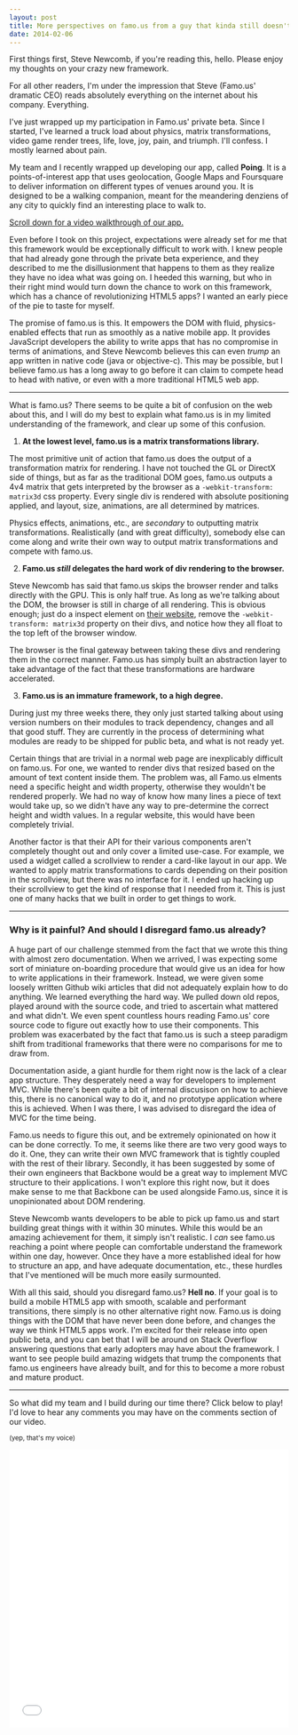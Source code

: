 ```yaml
---
layout: post
title: More perspectives on famo.us from a guy that kinda still doesn't understand famo.us
date: 2014-02-06
---
```


First things first, Steve Newcomb, if you're reading this, hello. Please enjoy my thoughts on your crazy new framework.

For all other readers, I'm under the impression that Steve (Famo.us' dramatic CEO) reads absolutely everything on the internet about his company. Everything.

I've just wrapped up my participation in Famo.us' private beta. Since I started, I've learned a truck load about physics, matrix transformations, video game render trees, life, love, joy, pain, and triumph. I'll confess. I mostly learned about pain.

My team and I recently wrapped up developing our app, called **Poing**. It is a points-of-interest app that uses geolocation, Google Maps and Foursquare to deliver information on different types of venues around you. It is designed to be a walking companion, meant for the meandering denziens of any city to quickly find an interesting place to walk to.

[Scroll down for a video walkthrough of our app.](#walkthrough)

Even before I took on this project, expectations were already set for me that this framework would be exceptionally difficult to work with. I knew people that had already gone through the private beta experience, and they described to me the disillusionment that happens to them as they realize they have no idea what was going on. I heeded this warning, but who in their right mind would turn down the chance to work on this framework, which has a chance of revolutionizing HTML5 apps? I wanted an early piece of the pie to taste for myself.

The promise of famo.us is this. It empowers the DOM with fluid, physics-enabled effects that run as smoothly as a native mobile app. It provides JavaScript developers the ability to write apps that has no compromise in terms of animations, and Steve Newcomb believes this can even *trump* an app written in native code (java or objective-c). This may be possible, but I believe famo.us has a long away to go before it can claim to compete head to head with native, or even with a more traditional HTML5 web app.

---

What is famo.us? There seems to be quite a bit of confusion on the web about this, and I will do my best to explain what famo.us is in my limited understanding of the framework, and clear up some of this confusion.

1. **At the lowest level, famo.us is a matrix transformations library.**

  The most primitive unit of action that famo.us does the output of a transformation matrix for rendering. I have not touched the GL or DirectX side of things, but as far as the traditional DOM goes, famo.us outputs a 4v4 matrix that gets interpreted by the browser as a `-webkit-transform: matrix3d` css property. Every single div is rendered with absolute positioning applied, and layout, size, animations, are all determined by matrices.

  Physics effects, animations, etc., are *secondary* to outputting matrix transformations. Realistically (and with great difficulty), somebody else can come along and write their own way to output matrix transformations and compete with famo.us.

2. **Famo.us *still* delegates the hard work of div rendering to the browser.**

  Steve Newcomb has said that famo.us skips the browser render and talks directly with the GPU. This is only half true. As long as we're talking about the DOM, the browser is still in charge of all rendering. This is obvious enough; just do a inspect element on [their website](http://famo.us/), remove the `-webkit-transform: matrix3d` property on their divs, and notice how they all float to the top left of the browser window.

  The browser is the final gateway between taking these divs and rendering them in the correct manner. Famo.us has simply built an abstraction layer to take advantage of the fact that these transformations are hardware accelerated.

3. **Famo.us is an immature framework, to a high degree.**

  During just my three weeks there, they only just started talking about using version numbers on their modules to track dependency, changes and all that good stuff. They are currently in the process of determining what modules are ready to be shipped for public beta, and what is not ready yet.

  Certain things that are trivial in a normal web page are inexplicably difficult on famo.us. For one, we wanted to render divs that resized based on the amount of text content inside them. The problem was, all Famo.us elments need a specific height and width property, otherwise they wouldn't be rendered properly. We had no way of know how many lines a piece of text would take up, so we didn't have any way to pre-determine the correct height and width values. In a regular website, this would have been completely trivial.

  Another factor is that their API for their various components aren't completely thought out and only cover a limited use-case. For example, we used a widget called a scrollview to render a card-like layout in our app. We wanted to apply matrix transformations to cards depending on their position in the scrollview, but there was no interface for it. I ended up hacking up their scrollview to get the kind of response that I needed from it. This is just one of many hacks that we built in order to get things to work.

---

### Why is it painful? And should I disregard famo.us already?

A huge part of our challenge stemmed from the fact that we wrote this thing with almost zero documentation. When we arrived, I was expecting some sort of miniature on-boarding procedure that would give us an idea for how to write applications in their framework. Instead, we were given some loosely written Github wiki articles that did not adequately explain how to do anything. We learned everything the hard way. We pulled down old repos, played around with the source code, and tried to ascertain what mattered and what didn't. We even spent countless hours reading Famo.us' core source code to figure out exactly how to use their components. This problem was exacerbated by the fact that famo.us is such a steep paradigm shift from traditional frameworks that there were no comparisons for me to draw from.

Documentation aside, a giant hurdle for them right now is the lack of a clear app structure. They desperately need a way for developers to implement MVC. While there's been quite a bit of internal discusison on how to achieve this, there is no canonical way to do it, and no prototype application where this is achieved. When I was there, I was advised to disregard the idea of MVC for the time being.

Famo.us needs to figure this out, and be extremely opinionated on how it can be done correctly. To me, it seems like there are two very good ways to do it. One, they can write their own MVC framework that is tightly coupled with the rest of their library. Secondly, it has been suggested by some of their own engineers that Backbone would be a great way to implement MVC structure to their applications. I won't explore this right now, but it does make sense to me that Backbone can be used alongside Famo.us, since it is unopinionated about DOM rendering.

Steve Newcomb wants developers to be able to pick up famo.us and start building great things with it within 30 minutes. While this would be an amazing achievement for them, it simply isn't realistic. I *can* see famo.us reaching a point where people can comfortable understand the framework within one day, however. Once they have a more established ideal for how to structure an app, and have adequate documentation, etc., these hurdles that I've mentioned will be much more easily surmounted.

With all this said, should you disregard famo.us? **Hell no**. If your goal is to build a mobile HTML5 app with smooth, scalable and performant transitions, there simply is no other alternative right now. Famo.us is doing things with the DOM that have never been done before, and changes the way we think HTML5 apps work. I'm excited for their release into open public beta, and you can bet that I will be around on Stack Overflow answering questions that early adopters may have about the framework. I want to see people build amazing widgets that trump the components that famo.us engineers have already built, and for this to become a more robust and mature product.

----

So what did my team and I build during our time there? Click below to play! I'd love to hear any comments you may have on the comments section of our video. 

<small>(yep, that's my voice)</small>



<a name="walkthrough" class="not-link"><iframe width="100%" height="500" src="//www.youtube.com/embed/HMyJS46H7b0" frameborder="0" allowfullscreen></iframe></a>

<script>document.bind</script>